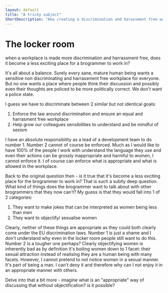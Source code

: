 ```yaml
---
layout: default
title: "A tricky subject"
ShortDescription: "Aka creating a discrimination and harassment free workplace"
---
```


# The locker room

when a workplace is made more discrimination and harrassment free, does it become a less exciting place for a brogrammer to work in?

It's all about a balance. Surely every sane, mature human being wants a sensitive non discriminating and harrassment free workplace for everyone. But no one wants a place where people think their discussion and possibly even their thoughts are policed to be more politically correct. We don't want a police state.

I guess we have to discriminate between 2 similar but not identical goals:

 1. Enforce the law around discrimination and ensure an equal and harrasment free workplace
 2. Help grow our colleagues sensibilities to understand and be mindful of sexism

I have an absolute responsibility as a lead of a development team to do number 1. Number 2 cannot of course be enforced. Much as I would like to have 100% of the people I work with understand the language they use and even their actions can be grossly inappropriate and harmful to women, I cannot enforce it. I of course can enforce what is appropriate and what is allowed in the workplace.

Back to the original question then - is it true that it's become a less exciting place for the brogrammer to work in? That is such a subtly deep question. What kind of things does the brogrammer want to talk about with other brogrammers that they now can't? My guess is that they would fall into 1 of 2 categories:

 1. They want to make jokes that can be interpreted as women being less than men
 2. They want to objectify/ sexualise women

Clearly, neither of these things are appropriate as they could both clearly come under the EU discrimination laws. Number 1 is just a shame and I don't understand why even in the locker room people still want to do this. Number 2 is a tougher one perhaps? Clearly objectifying women is inherently bad as by definition it's boiling women down to 1 facet: their sexual attraction instead of realising they are a human being with many facets. However, I cannot pretend to not notice women in a sexual manner. It's part of being a man. I can't deny it and therefore why can I not enjoy it in an appropriate manner with others.

Delve into that a bit more - imagine what is an "appropriate" way of discussing that without objectification? is it possible?

